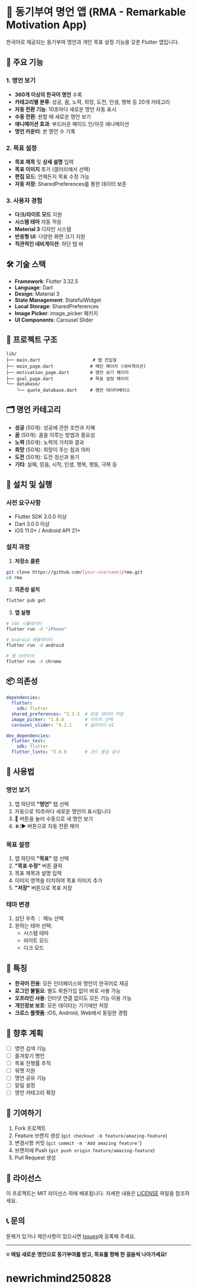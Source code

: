 # 🌟 동기부여 명언 앱 (RMA - Remarkable Motivation App)

한국어로 제공되는 동기부여 명언과 개인 목표 설정 기능을 갖춘 Flutter 앱입니다.

## 📱 주요 기능

### 1. 명언 보기
- **360개 이상의 한국어 명언** 수록
- **카테고리별 분류**: 성공, 꿈, 노력, 희망, 도전, 인생, 행복 등 20개 카테고리
- **자동 전환 기능**: 10초마다 새로운 명언 자동 표시
- **수동 전환**: 원할 때 새로운 명언 보기
- **애니메이션 효과**: 부드러운 페이드 인/아웃 애니메이션
- **명언 카운터**: 본 명언 수 기록

### 2. 목표 설정
- **목표 제목** 및 **상세 설명** 입력
- **목표 이미지** 추가 (갤러리에서 선택)
- **편집 모드**: 언제든지 목표 수정 가능
- **자동 저장**: SharedPreferences를 통한 데이터 보존

### 3. 사용자 경험
- **다크/라이트 모드** 지원
- **시스템 테마** 자동 적응
- **Material 3** 디자인 시스템
- **반응형 UI**: 다양한 화면 크기 지원
- **직관적인 네비게이션**: 하단 탭 바

## 🛠️ 기술 스택

- **Framework**: Flutter 3.32.5
- **Language**: Dart
- **Design**: Material 3
- **State Management**: StatefulWidget
- **Local Storage**: SharedPreferences
- **Image Picker**: image_picker 패키지
- **UI Components**: Carousel Slider

## 📂 프로젝트 구조

```
lib/
├── main.dart                    # 앱 진입점
├── main_page.dart              # 메인 페이지 (네비게이션)
├── motivation_page.dart        # 명언 보기 페이지
├── goal_page.dart              # 목표 설정 페이지
└── database/
    └── quote_database.dart     # 명언 데이터베이스
```

## 🗂️ 명언 카테고리

- **성공** (50개): 성공에 관한 조언과 지혜
- **꿈** (50개): 꿈을 이루는 방법과 중요성
- **노력** (50개): 노력의 가치와 결과
- **희망** (50개): 희망이 주는 힘과 의미
- **도전** (50개): 도전 정신과 용기
- **기타**: 실패, 믿음, 시작, 인생, 행복, 행동, 극복 등

## 🚀 설치 및 실행

### 사전 요구사항
- Flutter SDK 3.0.0 이상
- Dart 3.0.0 이상
- iOS 11.0+ / Android API 21+

### 설치 과정

1. **저장소 클론**
```bash
git clone https://github.com/[your-username]/rma.git
cd rma
```

2. **의존성 설치**
```bash
flutter pub get
```

3. **앱 실행**
```bash
# iOS 시뮬레이터
flutter run -d "iPhone"

# Android 에뮬레이터
flutter run -d android

# 웹 브라우저
flutter run -d chrome
```

## 📦 의존성

```yaml
dependencies:
  flutter:
    sdk: flutter
  shared_preferences: ^2.2.3  # 로컬 데이터 저장
  image_picker: ^1.0.8        # 이미지 선택
  carousel_slider: ^4.2.1     # 슬라이더 UI

dev_dependencies:
  flutter_test:
    sdk: flutter
  flutter_lints: ^5.0.0       # 코드 품질 검사
```

## 🎯 사용법

### 명언 보기
1. 앱 하단의 **"명언"** 탭 선택
2. 자동으로 10초마다 새로운 명언이 표시됩니다
3. 🔄 버튼을 눌러 수동으로 새 명언 보기
4. ⏸️/▶️ 버튼으로 자동 전환 제어

### 목표 설정
1. 앱 하단의 **"목표"** 탭 선택
2. **"목표 수정"** 버튼 클릭
3. 목표 제목과 설명 입력
4. 이미지 영역을 터치하여 목표 이미지 추가
5. **"저장"** 버튼으로 목표 저장

### 테마 변경
1. 상단 우측 ⋮ 메뉴 선택
2. 원하는 테마 선택:
   - 시스템 테마
   - 라이트 모드
   - 다크 모드

## 🌟 특징

- **한국어 전용**: 모든 인터페이스와 명언이 한국어로 제공
- **로그인 불필요**: 별도 회원가입 없이 바로 사용 가능
- **오프라인 사용**: 인터넷 연결 없이도 모든 기능 이용 가능
- **개인정보 보호**: 모든 데이터는 기기에만 저장
- **크로스 플랫폼**: iOS, Android, Web에서 동일한 경험

## 🔮 향후 계획

- [ ] 명언 검색 기능
- [ ] 즐겨찾기 명언
- [ ] 목표 진행률 추적
- [ ] 위젯 지원
- [ ] 명언 공유 기능
- [ ] 알림 설정
- [ ] 명언 카테고리 확장

## 🤝 기여하기

1. Fork 프로젝트
2. Feature 브랜치 생성 (`git checkout -b feature/amazing-feature`)
3. 변경사항 커밋 (`git commit -m 'Add amazing feature'`)
4. 브랜치에 Push (`git push origin feature/amazing-feature`)
5. Pull Request 생성

## 📄 라이선스

이 프로젝트는 MIT 라이선스 하에 배포됩니다. 자세한 내용은 [LICENSE](LICENSE) 파일을 참조하세요.

## 📞 문의

문제가 있거나 제안사항이 있으시면 [Issues](https://github.com/[your-username]/rma/issues)에 등록해 주세요.

---

**💡 매일 새로운 명언으로 동기부여를 받고, 목표를 향해 한 걸음씩 나아가세요!**
# newrichmind250828
